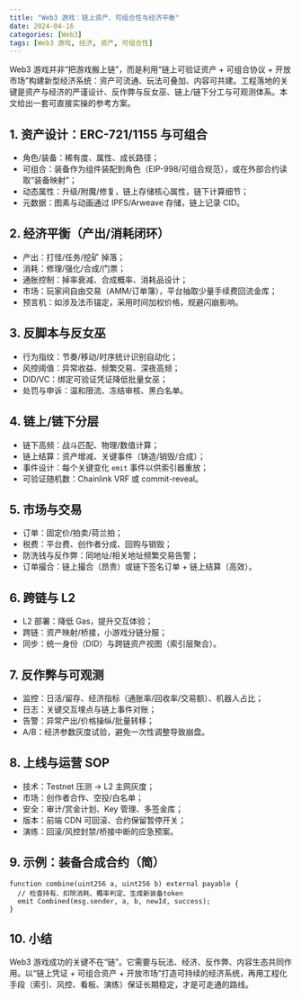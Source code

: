 ```yaml
---
title: "Web3 游戏：链上资产、可组合性与经济平衡"
date: 2024-04-16
categories: [Web3]
tags: [Web3 游戏, 经济, 资产, 可组合性]
---
```


Web3 游戏并非“把游戏搬上链”，而是利用“链上可验证资产 + 可组合协议 + 开放市场”构建新型经济系统：资产可流通、玩法可叠加、内容可共建。工程落地的关键是资产与经济的严谨设计、反作弊与反女巫、链上/链下分工与可观测体系。本文给出一套可直接实操的参考方案。

## 1. 资产设计：ERC-721/1155 与可组合
- 角色/装备：稀有度、属性、成长路径；
- 可组合：装备作为组件装配到角色（EIP-998/可组合规范），或在外部合约读取“装备映射”；
- 动态属性：升级/附魔/修复，链上存储核心属性，链下计算细节；
- 元数据：图素与动画通过 IPFS/Arweave 存储，链上记录 CID。

## 2. 经济平衡（产出/消耗闭环）
- 产出：打怪/任务/挖矿 掉落；
- 消耗：修理/强化/合成/门票；
- 通胀控制：掉率衰减、合成概率、消耗品设计；
- 市场：玩家间自由交易（AMM/订单簿），平台抽取少量手续费回流金库；
- 预言机：如涉及法币锚定，采用时间加权价格，规避闪崩影响。

## 3. 反脚本与反女巫
- 行为指纹：节奏/移动/时序统计识别自动化；
- 风控阈值：异常收益、频繁交易、深夜高频；
- DID/VC：绑定可验证凭证降低批量女巫；
- 处罚与申诉：温和限流、冻结审核、黑白名单。

## 4. 链上/链下分层
- 链下高频：战斗匹配、物理/数值计算；
- 链上结算：资产增减、关键事件（铸造/销毁/合成）；
- 事件设计：每个关键变化 `emit` 事件以供索引器重放；
- 可验证随机数：Chainlink VRF 或 commit-reveal。

## 5. 市场与交易
- 订单：固定价/拍卖/荷兰拍；
- 税费：平台费、创作者分成、回购与销毁；
- 防洗钱与反作弊：同地址/相关地址频繁交易告警；
- 订单撮合：链上撮合（昂贵）或链下签名订单 + 链上结算（高效）。

## 6. 跨链与 L2
- L2 部署：降低 Gas，提升交互体验；
- 跨链：资产映射/桥接，小游戏分链分服；
- 同步：统一身份（DID）与跨链资产视图（索引层聚合）。

## 7. 反作弊与可观测
- 监控：日活/留存、经济指标（通胀率/回收率/交易额）、机器人占比；
- 日志：关键交互埋点与链上事件对账；
- 告警：异常产出/价格操纵/批量转移；
- A/B：经济参数灰度试验，避免一次性调整导致崩盘。

## 8. 上线与运营 SOP
- 技术：Testnet 压测 → L2 主网灰度；
- 市场：创作者合作、空投/白名单；
- 安全：审计/赏金计划、Key 管理、多签金库；
- 版本：前端 CDN 可回滚、合约保留暂停开关；
- 演练：回滚/风控封禁/桥接中断的应急预案。

## 9. 示例：装备合成合约（简）
```solidity
function combine(uint256 a, uint256 b) external payable {
  // 检查持有、扣除消耗、概率判定、生成新装备token
  emit Combined(msg.sender, a, b, newId, success);
}
```

## 10. 小结
Web3 游戏成功的关键不在“链”。它需要与玩法、经济、反作弊、内容生态共同作用。以“链上凭证 + 可组合资产 + 开放市场”打造可持续的经济系统，再用工程化手段（索引、风控、看板、演练）保证长期稳定，才是可走通的路线。
